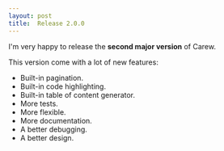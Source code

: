 ```yaml
---
layout: post
title:  Release 2.0.0
---
```


I'm very happy to release the **second major version** of Carew.

This version come with a lot of new features:

* Built-in pagination.
* Built-in code highlighting.
* Built-in table of content generator.
* More tests.
* More flexible.
* More documentation.
* A better debugging.
* A better design.

